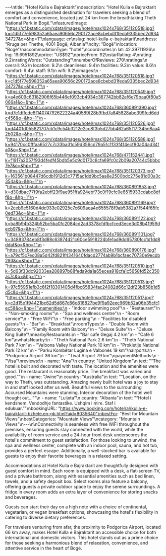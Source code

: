 ---\ntitle: "Hotel Kulla e Bajraktarit"\ndescription: "Hotel Kulla e Bajraktarit emerges as a distinguished destination for travelers seeking a blend of comfort and convenience, located just 24 km from the breathtaking Theth National Park in Bogë."\nfeaturedImage: "https://cf.bstatic.com/xdata/images/hotel/max1024x768/351120518.jpg?k=c1d5f77e598352a65aea90656c290172ace8cbebd31feda9335bec2d93434727&o=&hp=1"\nlanguage: en\nslug: hotel-kulla-e-bajraktarit\naddress: "Rruga per Thethe, 4001 Bogë, Albania"\ncity: "Bogë"\nlocation: "Bogë"\naccommodationType: "hotel"\ncoordinates:\n  lat: 42.39711926\n  lng: 19.6951892\nprice: "US$92"\npriceFrom: 92\nstarRating: 4\nrating: 9.2\nratingWords: "Outstanding"\nnumberOfReviews: 270\nratings:\n  overall: 9.2\n  location: 9.2\n  cleanliness: 9.4\n  facilities: 9.2\n  value: 8.6\n  comfort: 9.4\n  staff: 9.1\n  wifi: 9.2\nimages:\n  - "https://cf.bstatic.com/xdata/images/hotel/max1024x768/351120518.jpg?k=c1d5f77e598352a65aea90656c290172ace8cbebd31feda9335bec2d93434727&o=&hp=1"\n  - "https://cf.bstatic.com/xdata/images/hotel/max1024x768/351120549.jpg?k=a4e609c63182906f65b446ef093cb4934c387742bb82af6e79baa0f80a5066a1&o=&hp=1"\n  - "https://cf.bstatic.com/xdata/images/hotel/max1024x768/360891390.jpg?k=d7e1dffcde8f14074792622224a40589f28b9fbd7a845828abe399fcd6ddc456&o=&hp=1"\n  - "https://cf.bstatic.com/xdata/images/hotel/max1024x768/351120526.jpg?k=d4401d055821707cb1c9c54b3212e2cc8f3b5d27bb462a65f17f345e8aa42b02&o=&hp=1"\n  - "https://cf.bstatic.com/xdata/images/hotel/max1024x768/351120588.jpg?k=94170cc0fffaa6527c7c33ba31c59d356cd79a51c1133f414ecf80a04ad341a0&o=&hp=1"\n  - "https://cf.bstatic.com/xdata/images/hotel/max1024x768/471152441.jpg?k=f1917a2057f93d4fedf45bdb5e5c9d0170c8cfa69fc0c2b09a20744c5bbbc7e7&o=&hp=1"\n  - "https://cf.bstatic.com/xdata/images/hotel/max1024x768/351120373.jpg?k=163561b08447d6cdb1912d3c7715ac1dd9bc5aa8e2500bdc275e81d00a3c354a&o=&hp=1"\n  - "https://cf.bstatic.com/xdata/images/hotel/max1024x768/360891853.jpg?k=d30dbac77f9fa2ebff23f9ae951ffa924ebf73c0f19cfc0e6515933cdabc8dff&o=&hp=1"\n  - "https://cf.bstatic.com/xdata/images/hotel/max1024x768/360891169.jpg?k=2ceb9c5160d4dc933e02925c7c609aea4e655578f9ab5382a7f544f65fc0ed73&o=&hp=1"\n  - "https://cf.bstatic.com/xdata/images/hotel/max1024x768/360891122.jpg?k=ba8b94b324b52bc5ba0fc2084cd2ad3378cfdfbcfced3ece3d08b41959decb97&o=&hp=1"\n  - "https://cf.bstatic.com/xdata/images/hotel/max1024x768/360891101.jpg?k=34883784eb8f3d88c63874d21c60ce5918224bfe1ad9dd65780fcc1d1dd8ddaf&o=&hp=1"\n  - "https://cf.bstatic.com/xdata/images/hotel/max1024x768/360890176.jpg?k=a79cf5c7ec08a5d42fd821f4341640fdacd2774ab9b1bcfaec70730e9ecdb293&o=&hp=1"\n  - "https://cf.bstatic.com/xdata/images/hotel/max1024x768/351120510.jpg?k=5d63f33dc92033ea288897b88feda9da1a65ecea918cfa1c5658fd52c350ac7c&o=&hp=1"\n  - "https://cf.bstatic.com/xdata/images/hotel/max1024x768/351120513.jpg?k=97c55951efb3c6f2f18301405d4fbc65834fac24082d66c12df23b858b1d5d5c&o=&hp=1"\n  - "https://cf.bstatic.com/xdata/images/hotel/max1024x768/351120517.jpg?k=c2d15e1f94421bc62d5d867d56c816827be9f9a92eec969b52a06b35cfc1ec58&o=&hp=1"\namenities:\n  - "Indoor swimming pool"\n  - "Restaurant"\n  - "Non-smoking rooms"\n  - "Spa and wellness centre"\n  - "Room service"\n  - "Free WiFi"\n  - "Free parking"\n  - "Facilities for disabled guests"\n  - "Bar"\n  - "Breakfast"\nroomTypes:\n  - "Double Room with Balcony"\n  - "Family Room with Balcony"\n  - "Deluxe Suite"\n  - "Deluxe King Suite"\nnearbyRestaurants:\n  - "Bar cafe Gegaj 4.2 km"\n  - "Café 6 km"\nwhatsNearby:\n  - "Theth National Park 2.6 km"\n  - "Theth National Park 7 km"\n  - "Valbona Valley National Park 10 km"\n  - "Prokletije National Park 12 km"\n  - "Parku Kombëtar Lugina e Valbonës 19 km"\nairports:\n  - "Podgorica Airport 36 km"\n  - "Tivat Airport 79 km"\npaymentMethods:\n  - "Visa"\nreviews:\n  - name: "Ana"\n    country: "United Kingdom"\n    text: "“The hotel is built and decorated with taste. The location and the amenities were good. The restaurant is reasonably price. The breakfast was varied and good.”"\n  - name: "Jwine"\n    country: "Australia"\n    text: "“Location, on the way to Theth, was outstanding. Amazing newly built hotel was a joy to stay in and staff looked after us well. Beautiful views to the surrounding Accursed Mountains were stunning. Interior decoration of the hotel well thought out...”"\n  - name: "Luljeta"\n    country: "Albania"\n    text: "“Hotel i kendshem. Vendodhje fantastike. Ushqim i mire. Staf i edukuar.”"\nbookingURL: "https://www.booking.com/hotel/al/kulla-e-bajraktarit-bzhete.en-gb.html?aid=8035640"\nbestFor: "Best for Mountain Views"\nbestCategories: "Mountain Views"\ncategory: "Mountain Views"\n---\n\nConnectivity is seamless with free WiFi throughout the premises, ensuring guests stay connected with the world, while the availability of room service and a 24-hour front desk underscores the hotel's commitment to guest satisfaction. For those looking to unwind, the spa and wellness center, complete with an indoor pool, sauna, and hot tub, provides a perfect escape. Additionally, a well-stocked bar is available for guests to enjoy their favorite beverages in a relaxed setting.

Accommodations at Hotel Kulla e Bajraktarit are thoughtfully designed with guest comfort in mind. Each room is equipped with a desk, a flat-screen TV, and a private bathroom, along with essential amenities such as bed linen, towels, and a safety deposit box. Select rooms also feature a balcony, offering guests a private outdoor space to enjoy the serene surroundings. A fridge in every room adds an extra layer of convenience for storing snacks and beverages.

Guests can start their day on a high note with a choice of continental, vegetarian, or vegan breakfast options, showcasing the hotel's flexibility in catering to diverse dietary preferences.

For travelers venturing from afar, the proximity to Podgorica Airport, located 66 km away, makes Hotel Kulla e Bajraktarit an accessible choice for both international and domestic visitors. This hotel stands out as a prime choice for those seeking a harmonious blend of relaxation, convenience, and attentive service in the heart of Bogë.